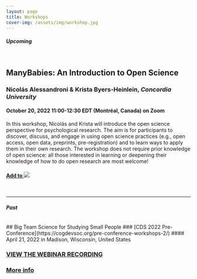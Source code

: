 ```yaml
---
layout: page
title: Workshops
cover-img: /assets/img/workshop.jpg
---
```


#### *Upcoming*
<br>

## ManyBabies: An Introduction to Open Science
### Nicolás Alessandroni & Krista Byers-Heinlein, *Concordia University*
#### October 20, 2022 11:00-12:30 EDT (Montréal, Canada) on Zoom

In this workshop, Nicolás and Krista will introduce the open science perspective for psychological research. The aim is for participants to discover, discuss, and engage in using open science practices (e.g., open access, open data, preprints, pre-registration) and to learn ways to apply them in their own research. The workshop does not require prior knowledge of open science: all those interested in learning or deepening their knowledge of how to do open research are most welcome! 

<h4><a target="_blank" href="https://calendar.google.com/event?action=TEMPLATE&amp;tmeid=NTZnbmFvOWhlbnM3dW5udThxZjkyZGQyMTYgbWFueWJhYmllcy5kaXJlY3RvckBt&amp;tmsrc=manybabies.director%40gmail.com">Add to <img border="0" src="https://www.google.com/calendar/images/ext/gc_button1_en.gif"></a></h4>

<br>

***

#### *Past* 
<br>
## Big Team Science for Studying Small People
### [CDS 2022 Pre-Conference](https://cogdevsoc.org/pre-conference-workshops-2/) 
#### April 21, 2022 in Madison, Wisconsin, United States

### [VIEW THE WEBINAR RECORDING](https://stanford.zoom.us/rec/share/pQXzvhH5PbZwSLdObTd5JQiRWpU4JLy7oYVRRjIoTt219NKv45QW1NPwIe3TIcJT.u9zqXW9NCpBYsRP1)

### [More info]({{site.baseurl}}/2022-04-21-CDSpreconference/)